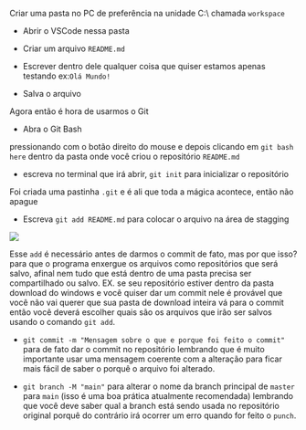Criar uma pasta no PC de preferência na unidade C:\ chamada `workspace`

* Abrir o VSCode nessa pasta

* Criar um arquivo `README.md`

* Escrever dentro dele qualquer coisa que quiser estamos apenas testando ex:`Olá Mundo! `

* Salva o arquivo

Agora então é hora de usarmos o Git

* Abra o Git Bash 

pressionando com o botão direito do mouse e depois clicando em `git bash here` dentro da pasta onde você criou o repositório `README.md` 

* escreva no terminal que irá abrir, `git init` para inicializar o repositório

Foi criada uma pastinha `.git` e é ali que toda a mágica acontece, então não apague

*  Escreva `git add README.md` para colocar o arquivo na área de stagging 

<img src="https://i1.wp.com/www.markus-gattol.name/misc/mm/si/content/git_git_add.png">

Esse `add` é necessário antes de darmos o commit de fato, mas por que isso?
para que o programa enxergue os arquivos como repositórios que será salvo, afinal nem tudo que está dentro de uma pasta precisa ser compartilhado ou salvo.
EX. se seu repositório estiver dentro da pasta download do windows e você quiser dar um commit nele é provável que você não vai querer que sua pasta de download inteira vá para o commit então você deverá escolher quais são os arquivos que irão ser salvos usando o comando `git add`. 


* `git commit -m "Mensagem sobre o que e porque foi feito o commit"` 
para de fato dar o commit no repositório lembrando que é muito importante usar uma mensagem coerente com a alteração para ficar mais fácil de saber o porquê o arquivo foi alterado.

* `git branch -M "main"` para alterar o nome da branch principal de `master` para `main` (isso é uma boa prática atualmente recomendada)
lembrando que você deve saber qual a branch está sendo usada no repositório original porquê do contrário irá ocorrer um erro quando for feito o `punch`.
